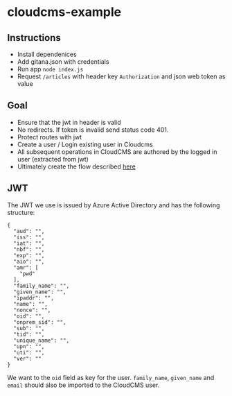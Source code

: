 # cloudcms-example

## Instructions

- Install dependenices
- Add gitana.json with credentials
- Run app `node index.js`
- Request `/articles` with header key `Authorization` and json web token as value

## Goal

- Ensure that the jwt in header is valid
- No redirects. If token is invalid send status code 401.
- Protect routes with jwt
- Create a user / Login existing user in Cloudcms
- All subsequent operations in CloudCMS are authored by the logged in user (extracted from jwt)
- Ultimately create the flow described [here](https://www.cloudcms.com/documentation/appserver/appserver/services/auth/xauth-filters.png.pagespeed.ic.yt1BtSZHFo.png)

## JWT

The JWT we use is issued by Azure Active Directory and has the following structure:

```
{
  "aud": "",
  "iss": "",
  "iat": "",
  "nbf": "",
  "exp": "",
  "aio": "",
  "amr": [
    "pwd"
  ],
  "family_name": "",
  "given_name": "",
  "ipaddr": "",
  "name": "",
  "nonce": "",
  "oid": "",
  "onprem_sid": "",
  "sub": "",
  "tid": "",
  "unique_name": "",
  "upn": "",
  "uti": "",
  "ver": ""
}
```
We want to the `oid` field as key for the user. `family_name`, `given_name` and `email` should also be imported to the CloudCMS user.